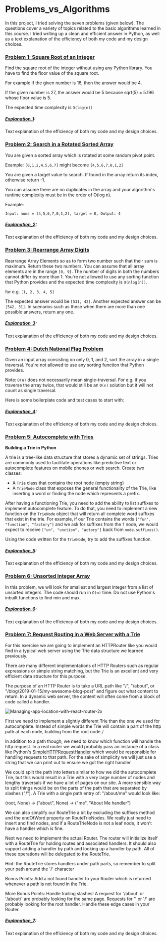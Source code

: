 # Problems_vs_Algorithms

In this project, I tried solving the seven problems (given below). The questions cover a variety of topics related to the basic algorithms learned in this course.  I tried writing up a clean and efficient answer in Python, as well as a text explanation of the efficiency of both my code and my design choices.

### [Problem 1: Square Root of an Integer](https://github.com/syed0019/Problems_vs._Algorithms/blob/master/problem_1.py)

Find the square root of the integer without using any Python library. You have to find the floor value of the square root.

For example if the given number is 16, then the answer would be 4.

If the given number is 27, the answer would be 5 because sqrt(5) = 5.196 whose floor value is 5.

The expected time complexity is `O(log(n))`


##### [Explanation_1](https://github.com/syed0019/Problems_vs._Algorithms/blob/master/explanation_1.md):
Text explanation of the efficiency of both my code and my design choices.


### [Problem 2: Search in a Rotated Sorted Array](https://github.com/syed0019/Problems_vs._Algorithms/blob/master/problem_2.py)

You are given a sorted array which is rotated at some random pivot point.

Example: `[0,1,2,4,5,6,7]` might become `[4,5,6,7,0,1,2]`

You are given a target value to search. If found in the array return its index, otherwise return -1.

You can assume there are no duplicates in the array and your algorithm's runtime complexity must be in the order of O(log n).

Example:

`Input: nums = [4,5,6,7,0,1,2], target = 0, Output: 4`

##### [Explanation_2](https://github.com/syed0019/Problems_vs._Algorithms/blob/master/explanation_2.md):
Text explanation of the efficiency of both my code and my design choices.


### [Problem 3: Rearrange Array Digits](https://github.com/syed0019/Problems_vs._Algorithms/blob/master/problem_3.py)

Rearrange Array Elements so as to form two number such that their sum is maximum. Return these two numbers. You can assume that all array elements are in the range `[0, 9]`. The number of digits in both the numbers cannot differ by more than 1. You're not allowed to use any sorting function that Python provides and the expected time complexity is `O(nlog(n))`.

for e.g. `[1, 2, 3, 4, 5]`

The expected answer would be `[531, 42]`. Another expected answer can be `[542, 31]`. In scenarios such as these when there are more than one possible answers, return any one.

##### [Explanation_3](https://github.com/syed0019/Problems_vs._Algorithms/blob/master/explanation_3.md):
Text explanation of the efficiency of both my code and my design choices.


### [Problem 4: Dutch National Flag Problem](https://github.com/syed0019/Problems_vs._Algorithms/blob/master/problem_4.py)

Given an input array consisting on only 0, 1, and 2, sort the array in a single traversal. You're not allowed to use any sorting function that Python provides.

Note: `O(n)` does not necessarily mean single-traversal. For e.g. if you traverse the array twice, that would still be an `O(n)` solution but it will not count as single traversal.

Here is some boilerplate code and test cases to start with:

##### [Explanation_4](https://github.com/syed0019/Problems_vs._Algorithms/blob/master/explanation_4.md):
Text explanation of the efficiency of both my code and my design choices.


### [Problem 5: Autocomplete with Tries](https://github.com/syed0019/Problems_vs._Algorithms/blob/master/problem_5.py)

**Building a Trie in Python**

A trie is a tree-like data structure that stores a dynamic set of strings. Tries are commonly used to facilitate operations like predictive text or autocomplete features on mobile phones or web search. Create two classes:

- A `Trie` class that contains the root node (empty string)
- A `TrieNode` class that exposes the general functionality of the Trie, like inserting a word or finding the node which represents a prefix.

After having a functioning Trie, you need to add the ability to list suffixes to implement autocomplete feature. To do that, you need to implement a new function on the `TrieNode` object that will return all complete word suffixes that exist in the trie.  For example, if our Trie contains the words `["fun", "function", "factory"]` and we ask for suffixes from the `f` node, we would expect to receive `["un", "unction", "actory"]` back from `node.suffixes()`.

Using the code written for the `TrieNode`, try to add the suffixes function.

##### [Explanation_5](https://github.com/syed0019/Problems_vs._Algorithms/blob/master/explanation_5.md):
Text explanation of the efficiency of both my code and my design choices.


### [Problem 6: Unsorted Integer Array](https://github.com/syed0019/Problems_vs._Algorithms/blob/master/problem_6.py)

In this problem, we will look for smallest and largest integer from a list of unsorted integers. The code should run in `O(n)` time. Do not use Python's inbuilt functions to find min and max.

##### [Explanation_6](https://github.com/syed0019/Problems_vs._Algorithms/blob/master/explanation_6.md):
Text explanation of the efficiency of both my code and my design choices.


### [Problem 7: Request Routing in a Web Server with a Trie](https://github.com/syed0019/Problems_vs._Algorithms/blob/master/problem_7.py)

For this exercise we are going to implement an HTTPRouter like you would find in a typical web server using the Trie data structure we learned previously.

There are many different implementations of HTTP Routers such as regular expressions or simple string matching, but the Trie is an excellent and very efficient data structure for this purpose.

The purpose of an HTTP Router is to take a URL path like "/", "/about", or "/blog/2019-01-15/my-awesome-blog-post" and figure out what content to return. In a dynamic web server, the content will often come from a block of code called a handler.

<img src=image.png alt="Managing-app-location-with-react-router-2x">

First we need to implement a slightly different Trie than the one we used for autocomplete. Instead of simple words the Trie will contain a part of the http path at each node, building from the root node `/`

In addition to a path though, we need to know which function will handle the http request. In a real router we would probably pass an instance of a class like Python's [SimpleHTTPRequestHandler](https://docs.python.org/3/library/http.server.html#http.server.SimpleHTTPRequestHandler) which would be responsible for handling requests to that path. For the sake of simplicity we will just use a string that we can print out to ensure we got the right handler

We could split the path into letters similar to how we did the autocomplete Trie, but this would result in a Trie with a very large number of nodes and lengthy traversals if we have a lot of pages on our site. A more sensible way to split things would be on the parts of the path that are separated by slashes ("/"). A Trie with a single path entry of: "/about/me" would look like:

(root, None) -> ("about", None) -> ("me", "About Me handler")

We can also simplify our RouteTrie a bit by excluding the suffixes method and the endOfWord property on RouteTrieNodes. We really just need to insert and find nodes, and if a RouteTrieNode is not a leaf node, it won't have a handler which is fine.

Next we need to implement the actual Router. The router will initialize itself with a RouteTrie for holding routes and associated handlers. It should also support adding a handler by path and looking up a handler by path. All of these operations will be delegated to the RouteTrie.

Hint: the RouteTrie stores handlers under path parts, so remember to split your path around the '/' character

Bonus Points: Add a not found handler to your Router which is returned whenever a path is not found in the Trie.

More Bonus Points: Handle trailing slashes! A request for '/about' or '/about/' are probably looking for the same page. Requests for '' or '/' are probably looking for the root handler. Handle these edge cases in your Router.

##### [Explanation_7](https://github.com/syed0019/Problems_vs._Algorithms/blob/master/explanation_7.md):
Text explanation of the efficiency of both my code and my design choices.
